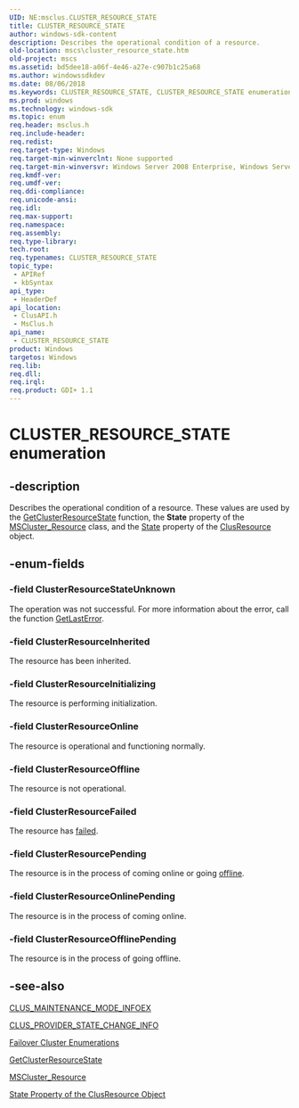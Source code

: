 ```yaml
---
UID: NE:msclus.CLUSTER_RESOURCE_STATE
title: CLUSTER_RESOURCE_STATE
author: windows-sdk-content
description: Describes the operational condition of a resource.
old-location: mscs\cluster_resource_state.htm
old-project: mscs
ms.assetid: bd5dee18-a06f-4e46-a27e-c907b1c25a68
ms.author: windowssdkdev
ms.date: 08/06/2018
ms.keywords: CLUSTER_RESOURCE_STATE, CLUSTER_RESOURCE_STATE enumeration [Failover Cluster], ClusterResourceFailed, ClusterResourceInherited, ClusterResourceInitializing, ClusterResourceOffline, ClusterResourceOfflinePending, ClusterResourceOnline, ClusterResourceOnlinePending, ClusterResourcePending, ClusterResourceStateUnknown, _CLUSTER_RESOURCE_STATE, _CLUSTER_RESOURCE_STATE enumeration [Failover Cluster], clusapi/CLUSTER_RESOURCE_STATE, clusapi/ClusterResourceFailed, clusapi/ClusterResourceInherited, clusapi/ClusterResourceInitializing, clusapi/ClusterResourceOffline, clusapi/ClusterResourceOfflinePending, clusapi/ClusterResourceOnline, clusapi/ClusterResourceOnlinePending, clusapi/ClusterResourcePending, clusapi/ClusterResourceStateUnknown, clusapi/_CLUSTER_RESOURCE_STATE, msclus/CLUSTER_RESOURCE_STATE, msclus/ClusterResourceFailed, msclus/ClusterResourceInherited, msclus/ClusterResourceInitializing, msclus/ClusterResourceOffline, msclus/ClusterResourceOfflinePending, msclus/ClusterResourceOnline, msclus/ClusterResourceOnlinePending, msclus/ClusterResourcePending, msclus/ClusterResourceStateUnknown, msclus/_CLUSTER_RESOURCE_STATE, mscs.cluster_resource_state
ms.prod: windows
ms.technology: windows-sdk
ms.topic: enum
req.header: msclus.h
req.include-header: 
req.redist: 
req.target-type: Windows
req.target-min-winverclnt: None supported
req.target-min-winversvr: Windows Server 2008 Enterprise, Windows Server 2008 Datacenter
req.kmdf-ver: 
req.umdf-ver: 
req.ddi-compliance: 
req.unicode-ansi: 
req.idl: 
req.max-support: 
req.namespace: 
req.assembly: 
req.type-library: 
tech.root: 
req.typenames: CLUSTER_RESOURCE_STATE
topic_type:
 - APIRef
 - kbSyntax
api_type:
 - HeaderDef
api_location:
 - ClusAPI.h
 - MsClus.h
api_name:
 - CLUSTER_RESOURCE_STATE
product: Windows
targetos: Windows
req.lib: 
req.dll: 
req.irql: 
req.product: GDI+ 1.1
---
```


# CLUSTER_RESOURCE_STATE enumeration


## -description


Describes the operational condition of a resource. These values are used by the 
    <a href="https://msdn.microsoft.com/c3897c96-743e-4753-8fef-b8defe4f2b00">GetClusterResourceState</a> function, the 
    <b>State</b> property of the 
    <a href="https://msdn.microsoft.com/en-us/library/Aa371464(v=VS.85).aspx">MSCluster_Resource</a> class, and the 
    <a href="https://msdn.microsoft.com/3bae66a8-cc45-49e6-acea-c506623b25bc">State</a> property of the 
    <a href="https://msdn.microsoft.com/c1b66495-c428-4ee4-94e2-263fd31f61ad">ClusResource</a> object.


## -enum-fields




### -field ClusterResourceStateUnknown

The operation was not successful. For more information about the error, call the function 
       <a href="https://msdn.microsoft.com/d852e148-985c-416f-a5a7-27b6914b45d4">GetLastError</a>.


### -field ClusterResourceInherited

The resource has been inherited.


### -field ClusterResourceInitializing

The resource is performing initialization.


### -field ClusterResourceOnline

The resource is operational and functioning normally.


### -field ClusterResourceOffline

The resource is not operational.


### -field ClusterResourceFailed

The resource has <a href="https://msdn.microsoft.com/en-us/library/Aa369590(v=VS.85).aspx">failed</a>.


### -field ClusterResourcePending

The resource is in the process of coming online or going 
       <a href="o_gly.htm">offline</a>.


### -field ClusterResourceOnlinePending

The resource is in the process of coming online.


### -field ClusterResourceOfflinePending

The resource is in the process of going offline.


## -see-also




<a href="https://msdn.microsoft.com/d68b187d-39c5-42d3-b268-d5061da257c4">CLUS_MAINTENANCE_MODE_INFOEX</a>



<a href="https://msdn.microsoft.com/53e25d02-6dfa-4a74-8ff3-01c868d2fd44">CLUS_PROVIDER_STATE_CHANGE_INFO</a>



<a href="https://msdn.microsoft.com/546071de-1067-4b47-b862-668be976e563">Failover Cluster Enumerations</a>



<a href="https://msdn.microsoft.com/c3897c96-743e-4753-8fef-b8defe4f2b00">GetClusterResourceState</a>



<a href="https://msdn.microsoft.com/en-us/library/Aa371464(v=VS.85).aspx">MSCluster_Resource</a>



<a href="https://msdn.microsoft.com/3bae66a8-cc45-49e6-acea-c506623b25bc">State Property of the ClusResource Object</a>
 

 

